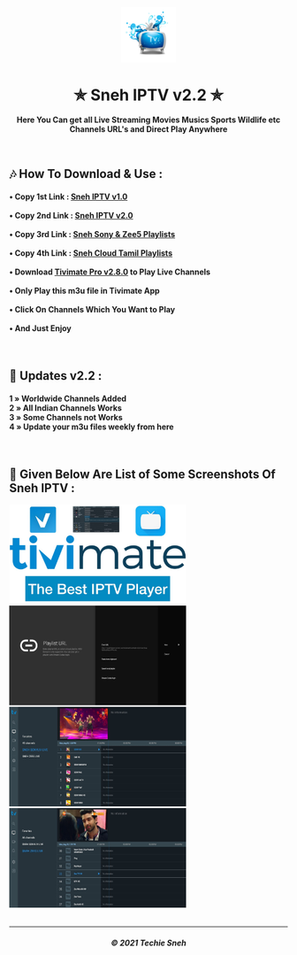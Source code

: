 <p align="center"><img src="iptv.png" width="100" height="100"></p>
<h1 align="center"> ✯ Sneh IPTV v2.2 ✯ </h1>

<p align="center"><b>Here You Can get all Live Streaming Movies Musics Sports Wildlife etc Channels URL's and Direct Play Anywhere</b></p><br>

## 🎶 How To Download & Use : 

<h4>

• Copy 1st Link : <a href="https://raw.githubusercontent.com/techiesneh/sneh-iptv-m3u/main/sneh-iptv-v1.m3u">Sneh IPTV v1.0</a>  <br><br>
• Copy 2nd Link : <a href="https://raw.githubusercontent.com/techiesneh/sneh-iptv-m3u/main/sneh-new-iptv.m3u">Sneh IPTV v2.0</a>  <br><br>
• Copy 3rd Link : <a href="https://raw.githubusercontent.com/techiesneh/sneh-iptv-m3u/main/Sony%26Zee5-Sneh-IPTV.m3u">Sneh Sony & Zee5 Playlists </a>  <br><br>
• Copy 4th Link : <a href="https://raw.githubusercontent.com/techiesneh/sneh-iptv-m3u/main/CLOUDTAMIL.m3u">Sneh Cloud Tamil Playlists </a>  <br><br>
• Download <a href="https://files.moddroid.com/TiviMate%20IPTV%20Player/_TiviMate_2.8.0_Premium.apk">Tivimate Pro v2.8.0</a> to Play Live Channels<br><br>
• Only Play this m3u file in Tivimate App<br><br>
• Click On Channels Which You Want to Play<br><br>
• And Just Enjoy  

</h4>
<br>

## 🍃 Updates v2.2 : 
 

<h4>

1 » Worldwide Channels Added<br>
2 » All Indian Channels Works<br>
3 » Some Channels not Works<br>
4 » Update your m3u files weekly from here<br>

</h4>

<br> 

## 🍁 Given Below Are List of Some Screenshots Of Sneh IPTV : 


<div>

<img src="images/iptv1.jpg" alt="IPTV 1" width="320" height="180">
<img src="images/iptv2.jpg" alt="IPTV 2" width="320" height="180"><br>
<img src="images/iptv3.jpg" alt="IPTV 3" width="320" height="180">
<img src="images/iptv4.jpg" alt="IPTV 4" width="320" height="180"><br>

</div>

<br> 
  
---
<h5 align='center'>© 2021 Techie Sneh</h5>
